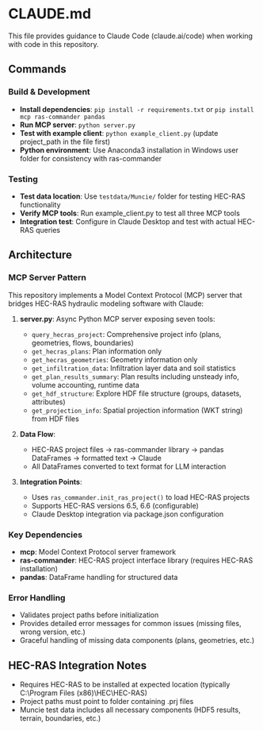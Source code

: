 # CLAUDE.md

This file provides guidance to Claude Code (claude.ai/code) when working with code in this repository.

## Commands

### Build & Development
- **Install dependencies**: `pip install -r requirements.txt` or `pip install mcp ras-commander pandas`
- **Run MCP server**: `python server.py`
- **Test with example client**: `python example_client.py` (update project_path in the file first)
- **Python environment**: Use Anaconda3 installation in Windows user folder for consistency with ras-commander

### Testing
- **Test data location**: Use `testdata/Muncie/` folder for testing HEC-RAS functionality
- **Verify MCP tools**: Run example_client.py to test all three MCP tools
- **Integration test**: Configure in Claude Desktop and test with actual HEC-RAS queries

## Architecture

### MCP Server Pattern
This repository implements a Model Context Protocol (MCP) server that bridges HEC-RAS hydraulic modeling software with Claude:

1. **server.py**: Async Python MCP server exposing seven tools:
   - `query_hecras_project`: Comprehensive project info (plans, geometries, flows, boundaries)
   - `get_hecras_plans`: Plan information only
   - `get_hecras_geometries`: Geometry information only
   - `get_infiltration_data`: Infiltration layer data and soil statistics
   - `get_plan_results_summary`: Plan results including unsteady info, volume accounting, runtime data
   - `get_hdf_structure`: Explore HDF file structure (groups, datasets, attributes)
   - `get_projection_info`: Spatial projection information (WKT string) from HDF files

2. **Data Flow**:
   - HEC-RAS project files → ras-commander library → pandas DataFrames → formatted text → Claude
   - All DataFrames converted to text format for LLM interaction

3. **Integration Points**:
   - Uses `ras_commander.init_ras_project()` to load HEC-RAS projects
   - Supports HEC-RAS versions 6.5, 6.6 (configurable)
   - Claude Desktop integration via package.json configuration

### Key Dependencies
- **mcp**: Model Context Protocol server framework
- **ras-commander**: HEC-RAS project interface library (requires HEC-RAS installation)
- **pandas**: DataFrame handling for structured data

### Error Handling
- Validates project paths before initialization
- Provides detailed error messages for common issues (missing files, wrong version, etc.)
- Graceful handling of missing data components (plans, geometries, etc.)

## HEC-RAS Integration Notes
- Requires HEC-RAS to be installed at expected location (typically C:\Program Files (x86)\HEC\HEC-RAS\)
- Project paths must point to folder containing .prj files
- Muncie test data includes all necessary components (HDF5 results, terrain, boundaries, etc.)